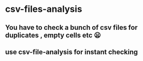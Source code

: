 # csv-files-analysis
## You have to check a bunch of csv files for duplicates , empty cells etc :frowning:
## use  csv-file-analysis for instant checking
